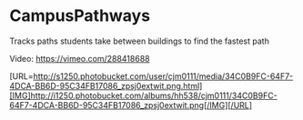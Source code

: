 # CampusPathways
Tracks paths students take between buildings to find the fastest path


Video: https://vimeo.com/288418688


 [URL=http://s1250.photobucket.com/user/cjm0111/media/34C0B9FC-64F7-4DCA-BB6D-95C34FB17086_zpsj0extwit.png.html][IMG]http://i1250.photobucket.com/albums/hh538/cjm0111/34C0B9FC-64F7-4DCA-BB6D-95C34FB17086_zpsj0extwit.png[/IMG][/URL]
